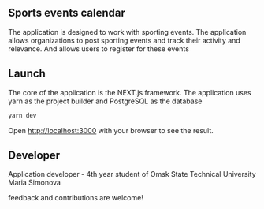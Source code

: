 ## Sports events calendar


The application is designed to work with sporting events.
The application allows organizations to post sporting events and track their activity and relevance. And allows users to register for these events


## Launch


The core of the application is the NEXT.js framework. The application uses yarn as the project builder and PostgreSQL as the database

```bash
yarn dev
```

Open [http://localhost:3000](http://localhost:3000) with your browser to see the result.

## Developer


Application developer - 4th year student of Omsk State Technical University Maria Simonova

feedback and contributions are welcome!
